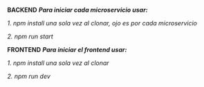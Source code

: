 **BACKEND**
***Para iniciar cada microservicio usar:***

*1. npm install una sola vez al clonar, ojo es por cada microservicio*

*2. npm run start*

**FRONTEND**
***Para iniciar el frontend usar:***

*1. npm install una sola vez al clonar*

*2. npm run dev*
